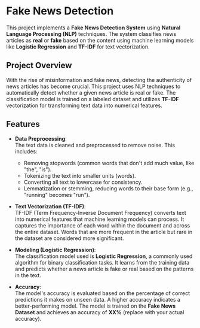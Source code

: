 # Fake News Detection

This project implements a **Fake News Detection System** using **Natural Language Processing (NLP)** techniques. The system classifies news articles as **real** or **fake** based on the content using machine learning models like **Logistic Regression** and **TF-IDF** for text vectorization.

## Project Overview

With the rise of misinformation and fake news, detecting the authenticity of news articles has become crucial. This project uses NLP techniques to automatically detect whether a given news article is real or fake. The classification model is trained on a labeled dataset and utilizes **TF-IDF** vectorization for transforming text data into numerical features.

## Features

- **Data Preprocessing**:  
  The text data is cleaned and preprocessed to remove noise. This includes:
  - Removing stopwords (common words that don't add much value, like "the", "is").
  - Tokenizing the text into smaller units (words).
  - Converting all text to lowercase for consistency.
  - Lemmatization or stemming, reducing words to their base form (e.g., "running" becomes "run").

- **Text Vectorization (TF-IDF)**:  
  TF-IDF (Term Frequency-Inverse Document Frequency) converts text into numerical features that machine learning models can process. It captures the importance of each word within the document and across the entire dataset. Words that are more frequent in the article but rare in the dataset are considered more significant.

- **Modeling (Logistic Regression)**:  
  The classification model used is **Logistic Regression**, a commonly used algorithm for binary classification tasks. It learns from the training data and predicts whether a news article is fake or real based on the patterns in the text.

- **Accuracy**:  
  The model's accuracy is evaluated based on the percentage of correct predictions it makes on unseen data. A higher accuracy indicates a better-performing model. The model is trained on the **Fake News Dataset** and achieves an accuracy of **XX%** (replace with your actual accuracy).


